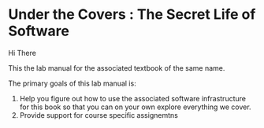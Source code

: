 Under the Covers : The Secret Life of Software
==============================================

Hi There

This the lab manual for the associated textbook of the same name.  

The primary goals of this lab manual is:
1. Help you figure out how to use the associated software infrastructure for this book so that you can on your own explore everything we cover.
2. Provide support for course specific assignemtns 
